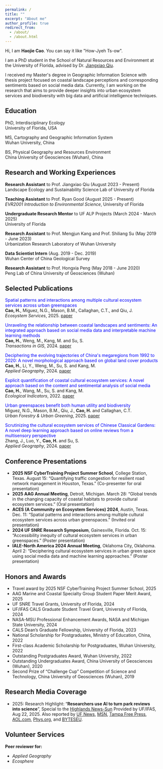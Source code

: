 ```yaml
---
permalink: /
title: ""
excerpt: "About me"
author_profile: true
redirect_from: 
  - /about/
  - /about.html
---
```

Hi, I am **Haojie Cao**. You can say it like "How-Jyeh Ts-ow".

I am a PhD student in the School of Natural Resources and Environment at the University of Florida, advised by Dr. [Jiangxiao Qiu](https://jiangxiaoqiu.weebly.com/).

I received my Master's degree in Geographic Information Science with thesis project focused on coastal landscape perceptions and corresponding sentiments based on social media data. Currently, I am working on the research that aims to provide deeper insights into urban ecosystem services and biodiversity with big data and artificial intelligence techniques. 

## Education
PhD, Interdisciplinary Ecology<br>
University of Florida, USA

MS, Cartography and Geographic Information System<br>
Wuhan University, China

BS, Physical Geography and Resources Environment<br>
China University of Geosciences (Wuhan), China

## Research and Working Experiences
**Research Assistant** to Prof. Jiangxiao Qiu (August 2023 - Present)<br>
Landscape Ecology and Sustainability Science Lab of University of Florida

**Teaching Assistant** to Prof. Ryan Good (August 2025 - Present)<br>
*EVR2001 Introduction to Environmental Science*, University of Florida

**Undergraduate Research Mentor** to UF ALP Projects (March 2024 - March 2025)<br>
University of Florida

**Research Assistant** to Prof. Mengjun Kang and Prof. Shiliang Su (May 2019 - June 2023)<br>
Urbanization Research Laboratory of Wuhan University

**Data Scientist Intern** (Aug. 2019 - Dec. 2019)<br>
Wuhan Center of China Geological Survey

**Research Assistant** to Prof. Hongxia Peng (May 2018 - June 2020)<br>
Peng Lab of China University of Geosciences (Wuhan)

## Selected Publications
<span style="color:blue;">Spatial patterns and interactions among multiple cultural ecosystem services across urban greenspaces</span><br>
**Cao, H.**, Miguez, N.G., Mason, B.M., Callaghan, C.T., and Qiu, J.<br>
*Ecosystem Services*, 2025. [paper](https://doi.org/10.1016/j.ecoser.2025.101740)

<span style="color:blue;">Unraveling the relationship between coastal landscapes and sentiments: An integrated approach based on social media data and interpretable machine learning methods</span><br>
**Cao, H.**, Weng, M., Kang, M. and Su, S.<br>
*Transactions in GIS*, 2024. [paper](https://doi.org/10.1111/tgis.13175)

<span style="color:blue;">Deciphering the evolving trajectories of China's megaregions from 1992 to 2020: A novel morphological approach based on global land cover products</span><br>
**Cao, H.**, Li, Y., Weng, M., Su, S. and Kang, M.<br>
*Applied Geography*, 2024. [paper](https://doi.org/10.1016/j.apgeog.2024.103205)

<span style="color:blue;">Explicit quantification of coastal cultural ecosystem services: A novel approach based on the content and sentimental analysis of social media</span><br>
**Cao, H.**, Wang, M., Su, S. and Kang, M.<br>
*Ecological Indicators*, 2022. [paper](https://doi.org/10.1016/j.ecolind.2022.108756)

<span style="color:blue;">Urban greenspaces benefit both human utility and biodiversity</span><br>
Miguez, N.G., Mason, B.M., Qiu, J., **Cao, H.** and Callaghan, C.T.<br>
*Urban Forestry & Urban Greening*, 2025. [paper](https://doi.org/10.1016/j.ufug.2025.128791)

<span style="color:blue;">Scrutinizing the cultural ecosystem services of Chinese Classical Gardens: A novel deep learning approach based on online reviews from a multisensory perspective</span><br>
Zhang, J., Luo, Y., **Cao, H.** and Su, S.<br>
*Applied Geography*, 2024. [paper](https://doi.org/10.1016/j.apgeog.2024.103404)

## Conference Presentations
* **2025 NSF CyberTraining Project Summer School**, College Station, Texas. August 15: “Quantifying traffic congestion for resilient road network management in Houston, Texas.” (Co-presenter for oral presentation)
* **2025 AAG Annual Meeting**, Detroit, Michigan. March 28: “Global trends in the changing capacity of coastal habitats to provide cultural ecosystem services.” (Oral presentation)
* **ACES (A Community on Ecosystem Services) 2024**, Austin, Texas. Dec. 11: “Spatial patterns and interactions among multiple cultural ecosystem services across urban greenspaces.” (Invited oral presentation)
* **2024 UF SNRE Research Symposium**, Gainesville, Florida. Oct. 15: “Accessibility inequity of cultural ecosystem services in urban greenspaces.” (Poster presentation)
* **IALE-North America 2024 Annual Meeting**, Oklahoma City, Oklahoma. April 2: “Deciphering cultural ecosystem services in urban green space using social media data and machine learning approaches.” (Poster presentation)

## Honors and Awards
* Travel award by 2025 NSF CyberTraining Project Summer School, 2025
* AAG Marine and Coastal Specialty Group Student Paper Merit Award, 2025
* UF SNRE Travel Grants, University of Florida, 2024
* UF/IFAS CALS Graduate Student Travel Grant, University of Florida, 2024
* NASA-MSU Professional Enhancement Awards, NASA and Michigan State University, 2024
* CALS Dean’s Graduate Fellowship, University of Florida, 2023
* National Scholarship for Postgraduates, Ministry of Education, China, 2022
* First-class Academic Scholarship for Postgraduates, Wuhan University, 2022
* Outstanding Postgraduates Award, Wuhan University, 2022
* Outstanding Undergraduates Award, China University of Geosciences (Wuhan), 2020
* Second Prize of “Challenge Cup” Competition of Science and Technology, China University of Geosciences (Wuhan), 2019

## Research Media Coverage
* 2025: Research Highlight: “**Researchers use AI to turn park reviews into science**”, Special to the [Highlands News-Sun](https://www.midfloridanewspapers.com/highlands_news-sun/news/researchers-use-ai-to-turn-park-reviews-into-science/article_2183a8c4-5fbb-4027-9eee-16ac0b94ebaf.html) Provided by UF/IFAS, Aug 22, 2025. Also reported by [UF News](https://news.ufl.edu/2025/08/park-review-study/), [MSN](https://www.msn.com/en-us/news/technology/researchers-use-ai-to-turn-park-reviews-into-science/ar-AA1L2lAH), [Tampa Free Press](https://www.tampafp.com/the-secret-to-beloved-florida-parks-ai-finds-the-answer-in-your-reviews/), [AOL.com](https://www.aol.com/news/secret-beloved-florida-parks-ai-123411348.html), [Phys.org](https://phys.org/news/2025-08-ai-science.html), and [BYTESEU](https://www.byteseu.com/1311369/).  

## Volunteer Services
**Peer reviewer for:**
* *Applied Geography*
* *Ecosphere*
